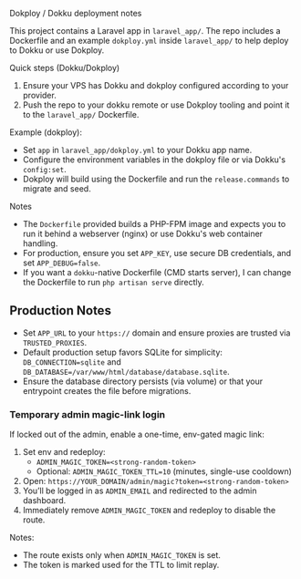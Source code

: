 Dokploy / Dokku deployment notes

This project contains a Laravel app in `laravel_app/`. The repo includes a Dockerfile and an example `dokploy.yml` inside `laravel_app/` to help deploy to Dokku or use Dokploy.

Quick steps (Dokku/Dokploy)

1. Ensure your VPS has Dokku and dokploy configured according to your provider.
2. Push the repo to your dokku remote or use Dokploy tooling and point it to the `laravel_app/` Dockerfile.

Example (dokploy):
- Set `app` in `laravel_app/dokploy.yml` to your Dokku app name.
- Configure the environment variables in the dokploy file or via Dokku's `config:set`.
- Dokploy will build using the Dockerfile and run the `release.commands` to migrate and seed.

Notes
- The `Dockerfile` provided builds a PHP-FPM image and expects you to run it behind a webserver (nginx) or use Dokku's web container handling.
- For production, ensure you set `APP_KEY`, use secure DB credentials, and set `APP_DEBUG=false`.
- If you want a `dokku`-native Dockerfile (CMD starts server), I can change the Dockerfile to run `php artisan serve` directly.

## Production Notes

- Set `APP_URL` to your `https://` domain and ensure proxies are trusted via `TRUSTED_PROXIES`.
- Default production setup favors SQLite for simplicity: `DB_CONNECTION=sqlite` and `DB_DATABASE=/var/www/html/database/database.sqlite`.
- Ensure the database directory persists (via volume) or that your entrypoint creates the file before migrations.

### Temporary admin magic-link login

If locked out of the admin, enable a one-time, env-gated magic link:

1. Set env and redeploy:
	- `ADMIN_MAGIC_TOKEN=<strong-random-token>`
	- Optional: `ADMIN_MAGIC_TOKEN_TTL=10` (minutes, single-use cooldown)
2. Open: `https://YOUR_DOMAIN/admin/magic?token=<strong-random-token>`
3. You’ll be logged in as `ADMIN_EMAIL` and redirected to the admin dashboard.
4. Immediately remove `ADMIN_MAGIC_TOKEN` and redeploy to disable the route.

Notes:
- The route exists only when `ADMIN_MAGIC_TOKEN` is set.
- The token is marked used for the TTL to limit replay.
